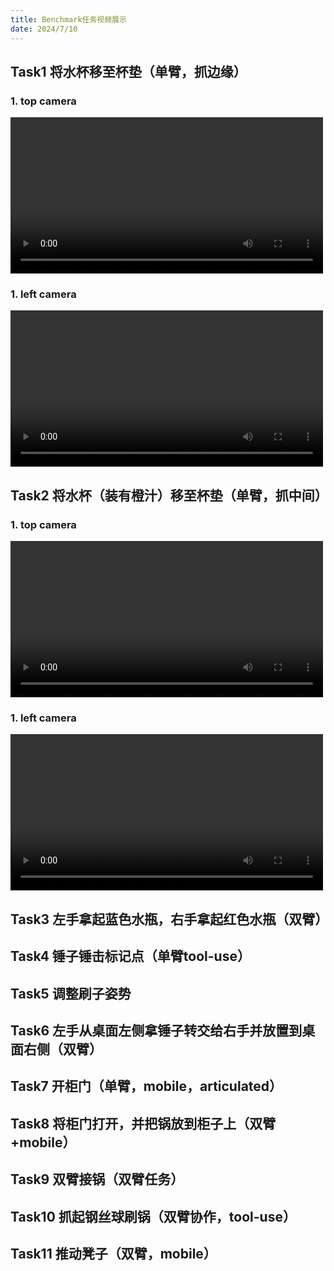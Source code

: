 ```yaml
---
title: Benchmark任务视频展示
date: 2024/7/10
---
```

## Task1 将水杯移至杯垫（单臂，抓边缘）
### 1. top camera
<video width="500" height="250" controls="controls">
  <source src="./vedio/pick_empty_cup_top.mp4" type="video/mp4">
  
</video>

### 1. left camera
<video width="500" height="250" controls="controls">
  <source src="./vedio/pick_empty_cup_left.mp4" type="video/mp4">
</video>

## Task2 将水杯（装有橙汁）移至杯垫（单臂，抓中间）
### 1. top camera
<video width="500" height="250" controls="controls">
  <source src="./vedio/pick_empty_cup_top.mp4" type="video/mp4">
  
</video>

### 1. left camera
<video width="500" height="250" controls="controls">
  <source src="./vedio/pick_empty_cup_left.mp4" type="video/mp4">
</video>

## Task3 左手拿起蓝色水瓶，右手拿起红色水瓶（双臂）


## Task4 锤子锤击标记点（单臂tool-use）


## Task5 调整刷子姿势


## Task6 左手从桌面左侧拿锤子转交给右手并放置到桌面右侧（双臂）


## Task7 开柜门（单臂，mobile，articulated）


## Task8 将柜门打开，并把锅放到柜子上（双臂+mobile）

## Task9 双臂接锅（双臂任务）

## Task10 抓起钢丝球刷锅（双臂协作，tool-use）

## Task11 推动凳子（双臂，mobile）


